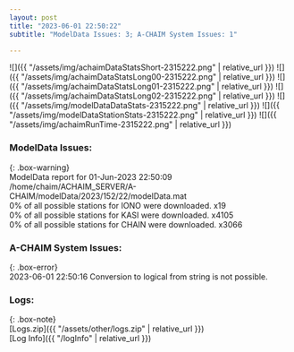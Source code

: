 ```yaml
---
layout: post
title: "2023-06-01 22:50:22"
subtitle: "ModelData Issues: 3; A-CHAIM System Issues: 1"

---
```


![]({{ "/assets/img/achaimDataStatsShort-2315222.png" | relative_url }})
![]({{ "/assets/img/achaimDataStatsLong00-2315222.png" | relative_url }})
![]({{ "/assets/img/achaimDataStatsLong01-2315222.png" | relative_url }})
![]({{ "/assets/img/achaimDataStatsLong02-2315222.png" | relative_url }})
![]({{ "/assets/img/modelDataDataStats-2315222.png" | relative_url }})
![]({{ "/assets/img/modelDataStationStats-2315222.png" | relative_url }})
![]({{ "/assets/img/achaimRunTime-2315222.png" | relative_url }})


### ModelData Issues:  
  
{: .box-warning}  
 ModelData report for 01-Jun-2023 22:50:09   
 /home/chaim/ACHAIM_SERVER/A-CHAIM/modelData/2023/152/22/modelData.mat   
 0% of all possible stations for IONO were downloaded. x19   
 0% of all possible stations for KASI were downloaded. x4105   
 0% of all possible stations for CHAIN were downloaded. x3066   
  
### A-CHAIM System Issues:  
  
{: .box-error}  
2023-06-01 22:50:16 Conversion to logical from string is not possible.  

### Logs:  
  
{: .box-note}  
[Logs.zip]({{ "/assets/other/logs.zip" | relative_url }})  
[Log Info]({{ "/logInfo" | relative_url }})  

